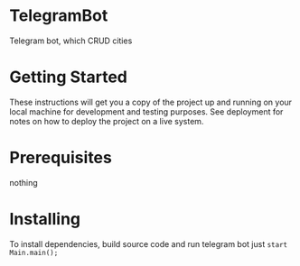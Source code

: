 # TelegramBot

Telegram bot, which CRUD cities

# Getting Started

These instructions will get you a copy of the project up and running on your local machine for development and testing purposes. See deployment for notes on how to deploy the project on a live system.

# Prerequisites

nothing

# Installing

To install dependencies, build source code and run telegram bot
just `start Main.main();`